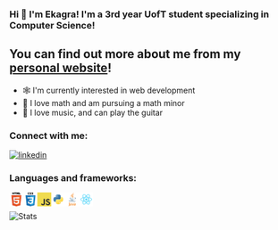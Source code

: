 ### Hi 👋 I'm Ekagra! I'm a 3rd year UofT student specializing in Computer Science!

## You can find out more about me from my [personal website](https://ekluthra.netlify.app/)!

- 🕸️ I'm currently interested in web development
- 🧮 I love math and am pursuing a math minor
- 🎸 I love music, and can play the guitar

### Connect with me:

<a href="https://www.linkedin.com/in/ekagra-luthra/" target="_blank"><img src="https://img.icons8.com/office/16/000000/linkedin.png" alt="linkedin" style="width:25px;height:25px;">
</a>

### Languages and frameworks:

<img align="left" alt="HTML5" width="25px" src="https://raw.githubusercontent.com/github/explore/80688e429a7d4ef2fca1e82350fe8e3517d3494d/topics/html/html.png">
<img align="left" alt="CSS3" width="25px" src="https://raw.githubusercontent.com/github/explore/80688e429a7d4ef2fca1e82350fe8e3517d3494d/topics/css/css.png">
<img align="left" alt="Javascript" width="25px" src="https://raw.githubusercontent.com/github/explore/80688e429a7d4ef2fca1e82350fe8e3517d3494d/topics/javascript/javascript.png">
<img align="left" alt="Python" width="25px" src="https://raw.githubusercontent.com/github/explore/80688e429a7d4ef2fca1e82350fe8e3517d3494d/topics/python/python.png">
<img align="left" alt="Java" width="25px"
src="https://raw.githubusercontent.com/github/explore/80688e429a7d4ef2fca1e82350fe8e3517d3494d/topics/java/java.png">

<!-- Frameworks -->

<img align="left" alt="React" width="25px" src="https://raw.githubusercontent.com/github/explore/80688e429a7d4ef2fca1e82350fe8e3517d3494d/topics/react/react.png">

<br />
<br />

<img align="left" alt="Stats" src="https://github-readme-stats.vercel.app/api?username=ekluthra&count_private=true&show_icons=true&include_all_commits=true&theme=github_dark&hide_border=true">
